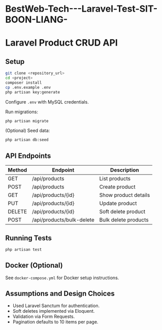 # BestWeb-Tech---Laravel-Test-SIT-BOON-LIANG-

# Laravel Product CRUD API

## Setup

```bash
git clone <repository_url>
cd <project>
composer install
cp .env.example .env
php artisan key:generate
```

Configure `.env` with MySQL credentials.

Run migrations:

```bash
php artisan migrate
```

(Optional) Seed data:

```bash
php artisan db:seed
```

## API Endpoints

| Method | Endpoint                | Description                      |
|--------|-------------------------|----------------------------------|
| GET    | /api/products           | List products                    |
| POST   | /api/products           | Create product                   |
| GET    | /api/products/{id}      | Show product details             |
| PUT    | /api/products/{id}      | Update product                   |
| DELETE | /api/products/{id}      | Soft delete product              |
| POST   | /api/products/bulk-delete | Bulk delete products           |

## Running Tests

```bash
php artisan test
```

## Docker (Optional)

See `docker-compose.yml` for Docker setup instructions.

## Assumptions and Design Choices

- Used Laravel Sanctum for authentication.
- Soft deletes implemented via Eloquent.
- Validation via Form Requests.
- Pagination defaults to 10 items per page.
